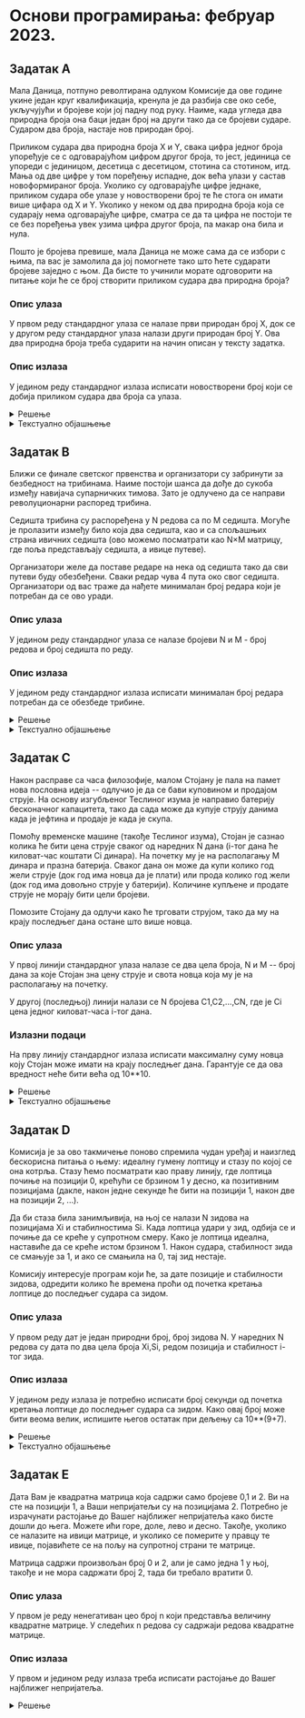 # Основи програмирања: фебруар 2023.



## Задатак A

Мала Даница, потпуно револтирана одлуком Комисије да ове године укине један круг квалификација, кренула је да разбија све око себе, укључујући и бројеве који јој падну под руку. Наиме, када угледа два природна броја она баци један број на други тако да се бројеви сударе. Сударом два броја, настаје нов природан број.

Приликом судара два природна броја X и Y, свака цифра једног броја упоређује се с одговарајућом цифром другог броја, то јест, јединица се упореди с јединицом, десетица с десетицом, стотина са стотином, итд. Мања од две цифре у том поређењу испадне, док већа улази у састав новоформираног броја. Уколико су одговарајуће цифре једнаке, приликом судара обе улазе у новостворени број те ће стога он имати више цифара од X и Y.
Уколико у неком од два природна броја која се сударају нема одговарајуће цифре, сматра се да та цифра не постоји те се без поређења увек узима цифра другог броја, па макар она била и нула.

Пошто је бројева превише, мала Даница не може сама да се избори с њима, па вас је замолила да јој помогнете тако што ћете сударати бројеве заједно с њом. Да бисте то учинили морате одговорити на питање који ће се број створити приликом судара два природна броја?


### Опис улаза

У првом реду стандардног улаза се налазе први природан број X, док се у другом реду стандардног улаза налази други природан број Y.
 Ова два природна броја треба сударити на начин описан у тексту задатка.


### Опис излаза

У једином реду стандардног излаза исписати новостворени број који се добија приликом судара два броја са улаза.

<details markdown='block'>
<summary>Решење </summary>

```python
def sudar(x, y):
    xrev, yrev = x[::-1], y[::-1]
    lenx, leny = len(x), len(y)
    lenmx = max(lenx, leny)
    rrev = ''
    try:
        for i in range(lenmx):
            if xrev[i] > yrev[i]:
                rrev += xrev[i]
            elif yrev[i] > xrev[i]:
                rrev += yrev[i]
            else:
                rrev += xrev[i] + yrev[i]
    except IndexError:
        if lenx > leny:
            rrev += x[:lenx-leny][::-1]
        elif leny > lenx:
            rrev += y[:leny-lenx][::-1]
    return rrev[::-1]

print(sudar(input(), input()))

```

</details>

<details markdown='block'>
<summary>Текстуално објашњење </summary>

# Судар бројева

### Главно решење

Задатак је најлакше решити посматрајући дате природне бројеве X и Y као ниске. Наиме, у једној петљи треба поредити знакове (карактере) ниски X и Y, који заправо представљају цифре бројева на одговарајућим индексима. Крећући се уназад, почевши од цифара најмање тежине и идући ка цифрма највеће тежине, идеја је додавати већу од њих у неку новостворену ниску. Уколико се пак деси да су цифре одговарајуће тежине једнаке, неопходно их је обе додати у поменуту новоформирану ниску, то јест ту једну цифру два пута. Ниску направљену у претходном поступку на крају задатка потребно је исписати. Случајеви када су задати улазни бројеви различитих дужина решава се тако да када се током проласка кроз описану петљу број цифара једног од бројева исцрпи, резултујућу ниску само треба допунити преосталим цифрама већег броја које нису биле искоришћене у поређењу.

Под претпоставком да се задат број X састоји из M цифара, док задати број Y садржи N цифара, сложеност описаног алгоритма је O(M+N), односно линеарна по броју цифара.

</details>

## Задатак B

Ближи се финале светског првенства и организатори су забринути за безбедност на трибинама. Наиме постоји шанса да дође до сукоба између навијача супарничких тимова. Зато је одлучено да се направи револуционарни распоред трибина.

Седишта трибина су распоређена у N редова са по M седишта. Могуће је пролазити између било која два седишта, као и са спољашњих страна ивичних седишта (ово можемо посматрати као N×M матрицу, где поља представљају седишта, а ивице путеве).
 
Организатори желе да поставе редаре на нека од седишта тако да сви путеви буду обезбеђени. Сваки редар чува 4 пута око свог седишта. Организатори од вас траже да нађете минималан број редара који је потребан да се ово уради.


### Oпис улаза


У једином реду стандардног улаза се налазе бројеви N и M - број редова и број седишта по реду.


### Опис излаза

У једином реду стандардног излаза исписати минималан број редара потребан да се обезбеде трибине.


<details markdown='block'>
<summary>Решење </summary>

```python
m, n = map(int, input().split())

if m == 1 or n == 1:
    print(max(m,n))
else:
    print(2*(m+n-2) + (m-2)*(n-2)//2)

```
</details>

<details markdown='block'>
<summary>Текстуално објашњење </summary>

# Финале

###  Главно решење

Ако посматрамо путеве на рубу матрице, видимо да и сва поља на рубу (тј. први и последњи ред и колона) морају имати редара. Ако је N <= 2 или M <= 2, то значи да ће сва поља у матрици имати редара, па је у том случају решење N * M.

Надаље претпостављамо да важи N, M >= 3. Посматрајмо матрицу добијену брисањем првог и последњег реда и колоне - у овој новој (N-2) * (M-2) матрици ћемо тражити максималан број поља где не морамо поставити редаре, ако знамо да су сви путеви на рубу већ покривени. 
За свака два суседна поља важи да барем једно од њих има редара, јер иначе пут који их раздваја не би био покривен. Овај услов је и довољан, јер ће тада и сви путеви бити покривени.

Дакле, потребно је наћи највећи скуп поља у коме не постоје два суседна. Ово је познат задатак: обојимо матрицу шаховски црно-бело и узмемо сва поља оне боје која се више пута појављује. Пошто се број поља црне и беле боје разликује за највише један, биће ceil((N-2)(M-2)/2) поља једне, и floor((N-2)(M-2)/2) поља друге боје. То значи да можемо имати максимално ceil((N-2)(M-2)/2) поља без редара, па је минималан број редара N*M - ceil((N-2)(M-2)/2).


</details>



## Задатак C

Након расправе са часа филозофије, малом Стојану је пала на памет нова пословна идеја -- одлучио је да се бави куповином и продајом струје.
 На основу изгубљеног Теслиног изума је направио батерију бесконачног капацитета, тако да сада може да купује струју данима када је јефтина и продаје је када је скупа.

Помоћу временске машине (такође Теслиног изума), Стојан је сазнао колика ће бити цена струје сваког од наредних N дана (i-тог дана ће киловат-час коштати Ci динара).
На почетку му је на располагању M динара и празна батерија. Сваког дана он може да купи колико год жели струје (док год има новца да је плати) или прода колико год жели (док год има довољно струје у батерији).
Количине купљене и продате струје не морају бити цели бројеви.

Помозите Стојану да одлучи како ће трговати струјом, тако да му на крају последњег дана остане што више новца.

### Опис улаза

У првој линији стандардног улаза налазе се два цела броја, N и M -- број дана за које Стојан зна цену струје и свота новца која му је на располагању на почетку.

У другој (последњој) линији налази се N бројева C1,C2,…,CN, где је Ci цена једног киловат-часа i-тог дана.

### Излазни подаци

На прву линију стандардног излаза исписати максималну суму новца коју Стојан може имати на крају последњег дана. Гарантује се да ова вредност неће бити већа од 10**10.

<details markdown='block'>
<summary>Решење </summary>

```python
N, M = map(int, input().split())
C = list(map(int,input().split()))

for i in range(N-1):
    profit = M * C[i+1] / C[i]
    M = max(M, profit)

print(M)

```

</details>

<details markdown='block'>
<summary>Текстуално објашњење </summary>

# Струја

### Главно решење

Ако оптимално тргујемо струјом, сигурно ћемо сваког дана или "чекати"
(без куповине и продаје), или потрошити сав новац на струју, или
продати сву струју коју имамо. Ово тврђење неће бити формално доказано
овде, али идеја иза њега је да ако "раздвојимо" новац (или струју) и
потрошимо само део, потрошен и сачуван део се могу посматрати
независно. Ако потрошен део новца доноси бољу зараду од непотрошеног,
боље је да потрошимо све (и обрнуто).

Сада је потребно само одабрати дане када ћемо куповати и продавати
струју. Оптималан избор је да купујемо у локалним минимумима цене,
односно данима када је струја јефтинија него што је била јуче и него
што ће бити сутра, и да продајемо у локалним максимумима (кад је
скупља од суседних дана). Да бисмо доказали да је ово оптимално,
посматрајмо било који други избор дана. Тада сигурно можемо "померити"
ону куповину (или продају) која није локални минимум (максимум) на
"суседни" дан када је цена повољнија и зарадити више.

Локалне минимуме и максимуме можемо наћи у O(N) (за сваки
дан гледамо само два суседа), тако да се цео задатак може решити у
O(N). Обратите пажњу на први и последњи дан -- пошто имају
само једног суседа, можемо их или посматрати као специјалне случајеве,
или додати "вештачке" елементе за дане 0 и N+1, са ценама бесконачно и
минус бесконачно.

Нешто једноставније решење за имплементацију је следеће: за сваки дан
можемо одлучити да ли ћемо тог дана купити струју и одмах је продати
следећег дана. У овом случају дозвољавамо да исти дан продамо струју и
опет је купимо по истој цени (што је исто као да не урадимо
ништа). Јасно је да ћемо у овом случају куповати оних дана када је
цена мања него следећег, тако да можемо избећи "памћење" минимума и
максимума.
</details>


## Задатак D

Комисија је за ово такмичење поново спремила чудан уређај и наизглед бескорисна питања о њему: идеалну гумену лоптицу и стазу по којој се она котрља. 
Стазу ћемо посматрати као праву линију, где лоптица почиње на позицији 0, крећући се брзином 1 у десно, ка позитивним позицијама (дакле, након једне секунде ће бити на позицији 1, након две на позицији 2, ...).

Да би стаза била занимљивија, на њој се налази N зидова на позицијама Xi и стабилностима Si. 
Када лоптица удари у зид, одбија се и почиње да се креће у супротном смеру.
 Како је лоптица идеална, наставиће да се креће истом брзином 1. Након судара, стабилност зида се смањује за 1, и ако се смањила на 0, тај зид нестаје.

Комисију интересује програм који ће, за дате позиције и стабилности зидова, одредити колико ће времена проћи од почетка кретања лоптице до последњег судара са зидом.

### Опис улаза
У првом реду дат је један природни број, број зидова N. У наредних N редова су дата по два цела броја Xi,Si, редом позиција и стабилност i-тог зида.

### Опис излаза
У једином реду излаза је потребно исписати број секунди од почетка кретања лоптице до последњег судара са зидом. Како овај број може бити веома велик, испишите његов остатак при дељењу са 10**(9+7).

<details markdown='block'>
<summary>Решење </summary>

```python
MOD = 10**9 + 7



n = int(input())
left = []
right = []

for i in range(n):
    x, hp = map(int, input().split())
    if x < 0:
        left.append({"x": x, "hp": hp})
    else:
        right.append({"x": x, "hp": hp})

left.sort(key=lambda wall: wall["x"], reverse=True)
right.sort(key=lambda wall: wall["x"])

nleft = len(left)
nright = len(right)

l = sum(wall["hp"] for wall in left)
r = sum(wall["hp"] for wall in right)

exitright = r <= l
if r > l:
    r = l + 1
elif r < l:
    l = r

def totalside(walls, n, todo, exit_):
    res = 0

    for i in range(n):
        take = min(todo, walls[i]["hp"])
        walls[i]["hp"] -= take
        todo -= take
        
        mult = (2*take - 1) if todo == 0 and take > 0 and exit_ else 2*take
        res += mult * walls[i]["x"]
        res %= MOD

    return res

res = totalside(right, nright, r, not exitright) - totalside(left, nleft, l, exitright)
res = (res + MOD) % MOD

print(res)

```

</details>

<details>
<summary>Текстуално објашњење </summary>

# Одбијање

### Решење за 30 поена

Довољна је проста симулација овог кретања: док год куглица има апсолутну вредност своје позиције не већу од 100, свака секунда кретања се симулира. Води се рачуна о тренутној позицији x, времену од почетка t, брзини dx (која је или 1 или -1) и тренутку најскоријег судара T. У сваком кораку се ажурира позиција x := x + dx) и провери да ли позиција одговара некој од препрека – а у том случају се ажурирају отпорност препреке, брзина и време најскоријег судара. Ово решење даје тачан одговор у временској сложености O(N * max_iS_i *  max_i|X_i|).

### Решење за 50 поена

Реч је о једноставној оптимизација претходног приступа. Уместо да се у сваком кораку позиција промени за 1, довољно је водити рачуна о наредној удареној препреци са леве и са десне стране. Време између два судара је тада једнако апсолутној вредности разлике између позиција те две препреке. Најпре треба поделити препреке у два низа: препреке са негативном позицијом и препреке са позитивном позицијом. У та два низа се затим одреде препреке најближе куглици и врши се симулација кретања. Када отпорност неке препреке постане једнака нули, тада се та препрека означи као непостојећа и бира се најближа препрека са ненултом отпорности. Временска сложеност овог приступа је O(N * max_iS_i *  max_i|X_i|).

### Решења за 70 и 100 поена

Ова два решења су малтене идентична и разликују се по томе што користе различите алгоритме сортирања: O(N**2) временске сложености и O(Nlog N) временске сложености. Најпре се, као у претходном решењу, раздвоје низови препрека лево од нуле и препрека десно од нуле. Затим се ти низови сортирају по апсолутној вредности позиције и тако се одређује редослед којим се куглица судара са препрекама. Да ли је последње одбијање са неким левим зидом или десним зидом се одређује поређењем укупних отпорности десних зидова и левих зидова:
* ако је укупна отпорност десних зидова r мања или једнака укупној отпорности левих l, тада са леве стране имамо l одбијања, а са десне l+1 одбијање;
* у супротном, са леве стране и десне стране имамо по r одбијања.
На основу укупног броја одбијања са обе стране је могуће одредити за сваку “деоницу” (простор између две узастопне препреке) колико је пута пређена. На пример, ако је дошло до m одбијања са леве стране, тада је прва деоница (од 0 до првог зида) пређена 2m пута, друга 2(m- otp_levih[0]) пута итд, докле год преостали број одбијања не постане негативан. Неопходно је посветити пажњу последњем судару и одузети 1 од броја прелазака последње деонице.
</details>

## Задатак E

Дата Вам је квадратна матрица која садржи само бројеве 0,1 и 2. Ви на сте на позицији 1, а Ваши непријатељи су на позицијама 2. 
Потребно је израчунати растојање до Вашег најближег непријатеља како бисте дошли до њега.
Можете ићи горе, доле, лево и десно. Такође, уколико се налазите на ивици матрице, и уколико се померите у правцу те ивице, појавићете се на пољу на супротној страни те матрице.

Матрица садржи произвољан број 0 и 2, али је само једна 1 у њој, такође и не мора садржати број 2, тада би требало вратити 0.

### Опис улаза

У првом је реду ненегативан цео број n који представља величину квадратне матрице. У следећих n редова су садржаји редова квадратне матрице.

### Опис излаза

У првом и једином реду излаза треба исписати растојање до Вашег најближег непријатеља.

<details markdown='block'>
<summary>Решење </summary>

```python
n = int(input())
array = []
for v in range(n):
    array.append(input())

def ClosestEnemyII(array):
    enemies = []
    for i, row in enumerate(array):
        for j, col in enumerate(list(row)):
            if col == '1': px, py = (i, j)
            if col == '2': enemies.append((i, j))
    moves = []
    for x, y in enemies:
        no_wrap = abs(px - x) + abs(py - y)
        col_wrap, row_wrap = abs(px - x) + abs(py - (y - len(array))), abs(px - (x - len(array))) + abs(py-y)
        moves.append(min(no_wrap, col_wrap, row_wrap))
    return min(moves) if moves else 0

print(ClosestEnemyII(array))
```
</details>

